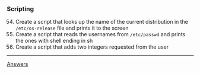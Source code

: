











### Scripting

54. Create a script that looks up the name of the current distribution in the `/etc/os-release` file and prints it to the screen
55. Create a script that reads the usernames from `/etc/passwd` and prints the ones with shell ending in sh
56. Create a script that adds two integers requested from the user

-----------
[Answers](https://github.com/ricmmartins/fasthack-linux-answers/blob/main/challenges/lab-firststeps.md)
